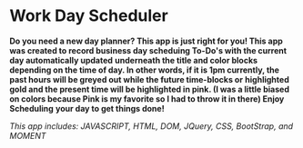 # Work Day Scheduler

**Do you need a new day planner? This app is just right for you! This app was created to record business day scheduing To-Do's with the current day automatically updated** **underneath the title and color blocks depending on the time of day. In other words, if it is 1pm currently, the past hours will be greyed out while the future time-blocks or** **highlighted gold and the present time will be highlighted in pink. (I was a little biased on colors because Pink is my favorite so I had to throw it in there) Enjoy Scheduling** **your day to get things done!**

_This app includes: JAVASCRIPT, HTML, DOM, JQuery, CSS, BootStrap, and MOMENT_
